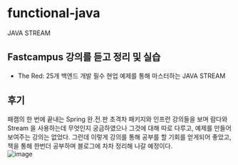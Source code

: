 # functional-java
JAVA STREAM

## Fastcampus 강의를 듣고 정리 및 실습
* The Red: 25개 백엔드 개발 필수 현업 예제를 통해 마스터하는 JAVA STREAM<br>

## 후기
패캠의 한 번에 끝내는 Spring 완.전.판 초격차 패키지와 인프런 강의들을 보며 람다와 Stream 을 사용하는데
무엇인지 궁금하였으나 그것에 대해 따로 다루고, 예제를 만들어 보여주는 강의는 없었다.
그런데 이렇게 강의를 통해 공부를 할 기회를 얻게되어 좋았고, 책을 통해 한번더 공부하며 블로그에 차차 정리해 나갈
예정이다.<br>
![image](https://user-images.githubusercontent.com/82255957/181917049-689ddc48-55b3-41dd-87b4-1dfa37165557.png)

